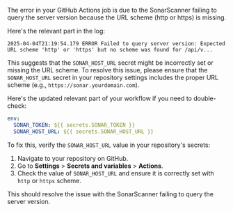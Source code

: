 The error in your GitHub Actions job is due to the SonarScanner failing to query the server version because the URL scheme (http or https) is missing.

Here's the relevant part in the log:
```
2025-04-04T21:19:54.179 ERROR Failed to query server version: Expected URL scheme 'http' or 'https' but no scheme was found for /api/v...
```

This suggests that the `SONAR_HOST_URL` secret might be incorrectly set or missing the URL scheme. To resolve this issue, please ensure that the `SONAR_HOST_URL` secret in your repository settings includes the proper URL scheme (e.g., `https://sonar.yourdomain.com`).

Here's the updated relevant part of your workflow if you need to double-check:

```yaml
env:
  SONAR_TOKEN: ${{ secrets.SONAR_TOKEN }}
  SONAR_HOST_URL: ${{ secrets.SONAR_HOST_URL }}
```

To fix this, verify the `SONAR_HOST_URL` value in your repository's secrets:

1. Navigate to your repository on GitHub.
2. Go to **Settings** > **Secrets and variables** > **Actions**.
3. Check the value of `SONAR_HOST_URL` and ensure it is correctly set with `http` or `https` scheme.

This should resolve the issue with the SonarScanner failing to query the server version.